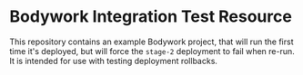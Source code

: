 # Bodywork Integration Test Resource

This repository contains an example Bodywork project, that will run the first time it's deployed, but will force the `stage-2` deployment to fail when re-run. It is intended for use with testing deployment rollbacks.
